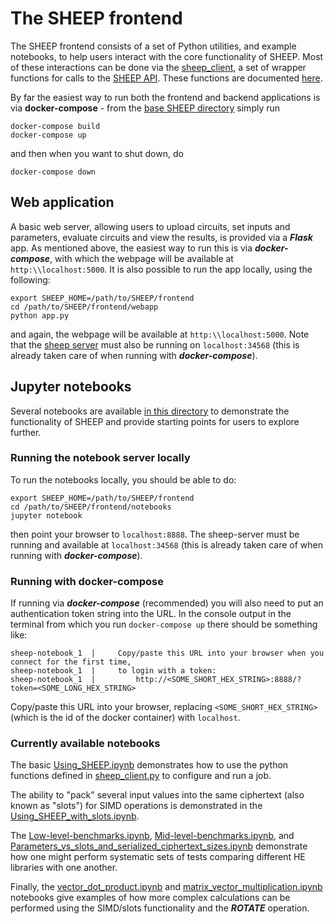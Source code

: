 # The SHEEP frontend

The SHEEP frontend consists of a set of Python utilities, and example notebooks,
to help users interact with the core functionality of SHEEP.  Most of these
interactions can be done via the [sheep_client](https://github.com/alan-turing-institute/SHEEP/tree/master/frontend/pysheep/sheep_client.py), a set of wrapper functions for calls to the [SHEEP API](https://github.com/alan-turing-institute/SHEEP/tree/master/backend/API.md).  These functions are documented [here](https://github.com/alan-turing-institute/SHEEP/blob/master/frontend/CLIENT.md).

By far the easiest way to run both the frontend and backend applications is
via **docker-compose** - from the [base SHEEP directory](https://github.com/alan-turing-institute/SHEEP/tree/master) simply run
```
docker-compose build
docker-compose up
```
and then when you want to shut down, do
```
docker-compose down
```

## Web application

A basic web server, allowing users to upload circuits, set inputs and parameters, evaluate circuits and view the results, is provided via a ***Flask*** app.
As mentioned above, the easiest way to run this is via ***docker-compose***, with which the webpage will be available at ```http:\\localhost:5000```.  It is
also possible to run the app locally, using the following:
```
export SHEEP_HOME=/path/to/SHEEP/frontend
cd /path/to/SHEEP/frontend/webapp
python app.py
```
and again, the webpage will be available at ```http:\\localhost:5000```.
Note that the [sheep server](https://github.com/alan-turing-institute/SHEEP/tree/master/backend/API.md) must also be running on ```localhost:34568``` (this is already taken care of when running with ***docker-compose***).

## Jupyter notebooks

Several notebooks are available [in this directory](https://github.com/alan-turing-institute/SHEEP/tree/master/frontend/notebooks) to demonstrate the functionality of SHEEP and provide starting points for users to explore further.

### Running the notebook server locally

To run the notebooks locally, you should be able to do:
```
export SHEEP_HOME=/path/to/SHEEP/frontend
cd /path/to/SHEEP/frontend/notebooks
jupyter notebook
```
then point your browser to ```localhost:8888```.  The sheep-server must be running and available at ```localhost:34568``` (this is already taken care of when running with ***docker-compose***).

### Running with docker-compose

If running via ***docker-compose*** (recommended) you will also need to put an authentication token string into the URL.  In the console output in the terminal from which you run ```docker-compose up``` there should be something like:

```
sheep-notebook_1  |     Copy/paste this URL into your browser when you connect for the first time,
sheep-notebook_1  |     to login with a token:
sheep-notebook_1  |         http://<SOME_SHORT_HEX_STRING>:8888/?token=<SOME_LONG_HEX_STRING>
```
Copy/paste this URL into your browser, replacing ```<SOME_SHORT_HEX_STRING>``` (which is the id of the docker container) with ```localhost```.

### Currently available notebooks

The basic [Using_SHEEP.ipynb](https://github.com/alan-turing-institute/SHEEP/tree/master/frontend/notebooks/Using_SHEEP.ipynb) demonstrates how to use the python functions defined in [sheep_client.py](https://github.com/alan-turing-institute/SHEEP/tree/master/frontend/pysheep/sheep_client.py) to configure and run a job.

The ability to "pack" several input values into the same ciphertext (also known
as "slots") for SIMD operations is demonstrated in the [Using_SHEEP_with_slots.ipynb](https://github.com/alan-turing-institute/SHEEP/tree/master/frontend/notebooks/Using_SHEEP_with_slots.ipynb).

The [Low-level-benchmarks.ipynb](https://github.com/alan-turing-institute/SHEEP/blob/master/frontend/notebooks/Low-level-benchmarks.ipynb), [Mid-level-benchmarks.ipynb](https://github.com/alan-turing-institute/SHEEP/blob/master/frontend/notebooks/Mid-level-benchmarks.ipynb), and [Parameters_vs_slots_and_serialized_ciphertext_sizes.ipynb](https://github.com/alan-turing-institute/SHEEP/blob/master/frontend/notebooks/Parameters_vs_slots_and_serialized_ciphertext_sizes.ipynb)
demonstrate how one might perform systematic sets of tests comparing different HE libraries with one another.

Finally, the [vector_dot_product.ipynb](https://github.com/alan-turing-institute/SHEEP/blob/master/frontend/notebooks/vector_dot_product.ipynb) and [matrix_vector_multiplication.ipynb](https://github.com/alan-turing-institute/SHEEP/blob/master/frontend/notebooks/matrix_vector_multiplication.ipynb) notebooks give examples of how more complex calculations can be performed using the SIMD/slots functionality and the ***ROTATE*** operation.